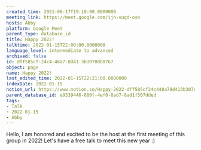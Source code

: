 ```yaml
---
created_time: 2021-08-17T19:10:00.0000000
meeting_link: https://meet.google.com/ijn-vugd-osn
hosts: Abby
platform: Google Meet
parent_type: database_id
title: Happy 2022!
talktime: 2022-01-15T22:00:00.0000000
language_level: intermediate to advanced
archived: false
id: dff585cf-24c4-48a7-8d41-3b30708b0767
object: page
name: Happy 2022!
last_edited_time: 2022-01-15T22:21:00.0000000
indexDate: 2022-01-15
notion_url: https://www.notion.so/Happy-2022-dff585cf24c448a78d413b30708b0767
parent_database_id: e9339446-880f-4ef0-8ad7-8ad1f507dded
tags:
- Talk
- 2022-01-15
- Abby
---
```


Hello, I am honored and excited to be the host at the first meeting of this group in 2022! Let's have a free talk to meet this new year :)





